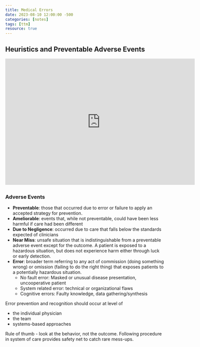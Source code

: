 ```yaml
---
title: Medical Errors
date: 2023-08-10 12:00:00 -500
categories: [notes]
tags: [ttm]
resource: true
---
```


## Heuristics and Preventable Adverse Events

<div><iframe width="600" height="400" frameBorder="0" src="https://www.mindmeister.com/maps/public_map_shell/2896830980/medical-error?width=600&height=400&z=auto&no_share=1&no_logo=1" scrolling="no" style="overflow:hidden;margin-bottom:5px">Your browser is not able to display frames. Please visit <a href="https://www.mindmeister.com/2896830980/medical-error" target="_blank">MEDICAL ERROR</a> on MindMeister.</iframe></div>


### Adverse Events
 - **Preventable**:  those that occurred due to error or failure to apply an
accepted strategy for prevention.
 - **Ameliorable**:  events that, while not preventable, could have been less
harmful if care had been different
 - **Due to Negligence**:  occurred due to care that falls below the
standards expected of clinicians
 - **Near Miss**:  unsafe situation that is indistinguishable from a preventable adverse
event except for the outcome. A patient is exposed to a hazardous situation, but does
not experience harm either through luck or early detection.
 - **Error**: broader term referring to any act of commission (doing something wrong) or
omission (failing to do the right thing) that exposes patients to a potentially hazardous
situation.
    - No fault error: Masked or unusual disease presentation, uncooperative patient
    - System related error: technical or organizational flaws
    - Cognitive errors: Faulty knowledge, data gathering/synthesis


Error prevention and recognition should occur at level of
 - the individual physician
 - the team
 - systems-based approaches


Rule of thumb - look at the behavior, not the outcome. Following procedure in system of care provides safety net to catch rare mess-ups.

